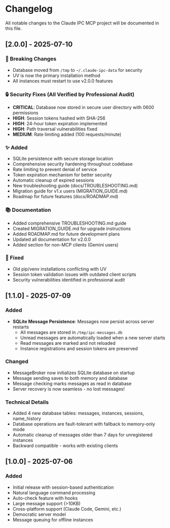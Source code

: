 # Changelog

All notable changes to the Claude IPC MCP project will be documented in this file.

## [2.0.0] - 2025-07-10

### 🚨 Breaking Changes
- Database moved from `/tmp` to `~/.claude-ipc-data` for security
- UV is now the primary installation method
- All instances must restart to use v2.0.0 features

### 🔒 Security Fixes (All Verified by Professional Audit)
- **CRITICAL**: Database now stored in secure user directory with 0600 permissions
- **HIGH**: Session tokens hashed with SHA-256
- **HIGH**: 24-hour token expiration implemented
- **HIGH**: Path traversal vulnerabilities fixed
- **MEDIUM**: Rate limiting added (100 requests/minute)

### ✨ Added
- SQLite persistence with secure storage location
- Comprehensive security hardening throughout codebase
- Rate limiting to prevent denial of service
- Token expiration mechanism for better security
- Automatic cleanup of expired sessions
- New troubleshooting guide (docs/TROUBLESHOOTING.md)
- Migration guide for v1.x users (MIGRATION_GUIDE.md)
- Roadmap for future features (docs/ROADMAP.md)

### 📚 Documentation
- Added comprehensive TROUBLESHOOTING.md guide
- Created MIGRATION_GUIDE.md for upgrade instructions
- Added ROADMAP.md for future development plans
- Updated all documentation for v2.0.0
- Added section for non-MCP clients (Gemini users)

### 🐛 Fixed
- Old pip/venv installations conflicting with UV
- Session token validation issues with outdated client scripts
- Security vulnerabilities identified in professional audit

## [1.1.0] - 2025-07-09

### Added
- **SQLite Message Persistence**: Messages now persist across server restarts
  - All messages are stored in `/tmp/ipc-messages.db`
  - Unread messages are automatically loaded when a new server starts
  - Read messages are marked and not reloaded
  - Instance registrations and session tokens are preserved
  
### Changed
- MessageBroker now initializes SQLite database on startup
- Message sending saves to both memory and database
- Message checking marks messages as read in database
- Server recovery is now seamless - no lost messages!

### Technical Details
- Added 4 new database tables: messages, instances, sessions, name_history
- Database operations are fault-tolerant with fallback to memory-only mode
- Automatic cleanup of messages older than 7 days for unregistered instances
- Backward compatible - works with existing clients

## [1.0.0] - 2025-07-06

### Added
- Initial release with session-based authentication
- Natural language command processing
- Auto-check feature with hooks
- Large message support (>10KB)
- Cross-platform support (Claude Code, Gemini, etc.)
- Democratic server model
- Message queuing for offline instances
